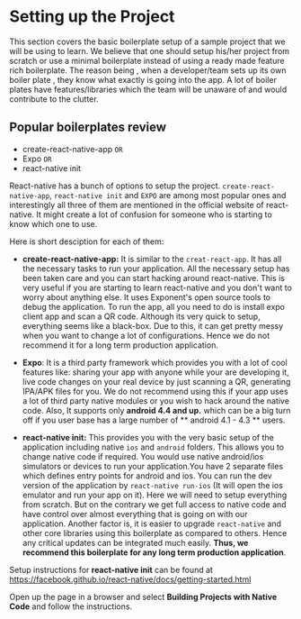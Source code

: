 # Setting up the Project

This section covers the basic boilerplate setup of a sample project that we will be using to learn. We believe that one should setup his/her project from scratch or use a minimal boilerplate instead of using a ready made feature rich boilerplate. The reason being , when a developer/team sets up its own boiler plate , they know what exactly is going into the app. A lot of boiler plates have features/libraries which the team will be unaware of and would contribute to the clutter.

## Popular boilerplates review

- create-react-native-app `OR`
- Expo `OR`
- react-native init

React-native has a bunch of options to setup the project. `create-react-native-app`, `react-native init` and `EXPO` are among most popular ones and interestingly all three of them are mentioned in the official website of react-native. It might create a lot of confusion for someone who is starting to know which one to use.

Here is short desciption for each of them:

* __create-react-native-app:__ It is similar to the `creat-react-app`. It has all the necessary tasks to run your application. All the necessary setup has been taken care and you can start hacking around react-native. This is very useful if you are starting to learn react-native and you don't want to worry about anything else. It uses Exponent's open source tools to debug the application. To run the app, all you need to do is install expo client app and scan a QR code. Although its very quick to setup, everything seems like a black-box. Due to this, it can get pretty messy when you want to change a lot of configurations. Hence we do not recommend it for a long term production application.

* __Expo__: It is a third party framework which provides you with a lot of cool features like: sharing your app with anyone while your are developing it, live code changes on your real device by just scanning a QR, generating IPA/APK files for you. We do not recommend using this if your app uses a lot of third party native modules or you wish to hack around the native code. Also, It supports only **android 4.4 and up.** which can be a big turn off if you user base has a large number of ** android 4.1 - 4.3 ** users.

* __react-native init:__ This provides you with the very basic setup of the application including native `ios` and `android` folders. This allows you to change native code if required. You would use native android/ios simulators or devices to run your application.You have 2 separate files which defines entry points for android and ios. You can run the dev version of the application by `react-native run-ios` \(It will open the ios emulator and run your app on it\). Here we will need to setup everything from scratch. But on the contrary we get full access to native code and have control over almost everything that is going on with our application. Another factor is, it is easier to upgrade `react-native` and other core libraries using this boilerplate as compared to others. Hence any critical updates can be integrated much easily. **Thus, we recommend this boilerplate for any long term production application**.


Setup instructions for **react-native init** can be found at https://facebook.github.io/react-native/docs/getting-started.html

Open up the page in a browser and select **Building Projects with Native Code** and follow the instructions.
